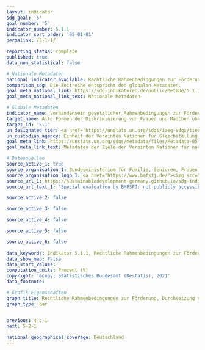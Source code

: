 ```yaml
---
layout: indicator    
sdg_goal: '5'    
goal_number: '5'    
indicator_number: 5.1.1    
indicator_sort_order: '05-01-01'    
permalink: /5-1-1/    

reporting_status: complete    
published: true    
data_non_statistical: false    

# Nationale Metadaten    
national_indicator_available: Rechtliche Rahmenbedingungen zur Förderung, Durchsetzung und Überwachung der Gleichstellung der Geschlechter    
comparison_sdg: Die Zeitreihe entspricht den globalen Metadaten.    
goal_meta_national_link: https://sdg-indikatoren.de/public/MetaDe/5.1.1.pdf    
goal_meta_national_link_text: Nationale Metadaten    

# Globale Metadaten    
indicator_name: Vorhandensein gesetzlicher Rahmenbedingungen zur Förderung, Durchsetzung und Überwachung der Gleichstellung und der Nichtdiskriminierung aufgrund des Geschlechts    
target_name: Alle Formen der Diskriminierung von Frauen und Mädchen überall auf der Welt beenden    
target_id: '5.1'    
un_designated_tier: <a href='https://unstats.un.org/sdgs/iaeg-sdgs/tier-classification/' title='Klicken Sie hier um weitere Informationen zur UN-Tier-Klassifikation zu erhalten.'>Tier II</a>    
un_custodian_agency: Einheit der Vereinten Nationen für Gleichstellung und Ermächtigung der Frauen (UN Women)<br>Weltbank (WB)<br>Organisation für wirtschaftliche Zusammenarbeit und Entwicklung (OECD)    
goal_meta_link: https://unstats.un.org/sdgs/metadata/files/Metadata-05-01-01.pdf    
goal_meta_link_text: Metadaten der Ziele der Vereinten Nationen für nachhaltige Entwicklung    

# Datenquellen
source_active_1: true
source_organisation_1: Bundesministerium für Familie, Senioren, Frauen und Jugend (BMFSFJ)
source_organisation_logo_1: <a href="https://www.bmfsfj.de/"><img src="https://g205sdgs.github.io/sdg-indicators/public/OrgImgDe/bmfsfj.png" alt="Logo bmfsfj" style="height:60px; width:148px"/></a>
source_url_1: https://sustainabledevelopment-germany.github.io/sdg-indicators/5-1-1/
source_url_text_1: 'Special evaluation by BMFSFJ: not publicly accessible'

source_active_2: false

source_active_3: false

source_active_4: false

source_active_5: false

source_active_6: false
    
data_keywords: Indikator 5.1.1, Rechtliche Rahmenbedingungen zur Förderung, Durchsetzung und Überwachung der Gleichstellung der Geschlechter, Einheit der Vereinten Nationen für Gleichstellung und Ermächtigung der Frauen (UN Women), Weltbank (WB), Organisation für wirtschaftliche Zusammenarbeit und Entwicklung (OECD), Bundesministerium für Familie, Senioren, Frauen und Jugend (BMFSFJ)    
data_show_map: False    
data_start_values:     
computation_units: Prozent (%)    
copyright: '&copy; Statistisches Bundesamt (Destatis), 2021'    
data_footnote:     

# Grafik Eigenschaften    
graph_title: Rechtliche Rahmenbedingungen zur Förderung, Durchsetzung und Überwachung der Gleichstellung der Geschlechter    
graph_type: bar    
    

previous: 4-c-1    
next: 5-2-1    

national_geographical_coverage: Deutschland    
---
```


<span></span>